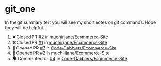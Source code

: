 # git_one
In the git summary text you will see my short notes on git commands. Hope they will be helpful.

<!--START_SECTION:activity-->
1. ❌ Closed PR [#2](https://github.com/muchirijane/Ecommerce-Site/pull/2) in [muchirijane/Ecommerce-Site](https://github.com/muchirijane/Ecommerce-Site)
2. ❌ Closed PR [#1](https://github.com/muchirijane/Ecommerce-Site/pull/1) in [muchirijane/Ecommerce-Site](https://github.com/muchirijane/Ecommerce-Site)
3. 💪 Opened PR [#7](https://github.com/Code-Dabblers/Ecommerce-Site/pull/7) in [Code-Dabblers/Ecommerce-Site](https://github.com/Code-Dabblers/Ecommerce-Site)
4. 💪 Opened PR [#2](https://github.com/muchirijane/Ecommerce-Site/pull/2) in [muchirijane/Ecommerce-Site](https://github.com/muchirijane/Ecommerce-Site)
5. 🗣 Commented on [#4](https://github.com/Code-Dabblers/Ecommerce-Site/issues/4) in [Code-Dabblers/Ecommerce-Site](https://github.com/Code-Dabblers/Ecommerce-Site)
<!--END_SECTION:activity-->
